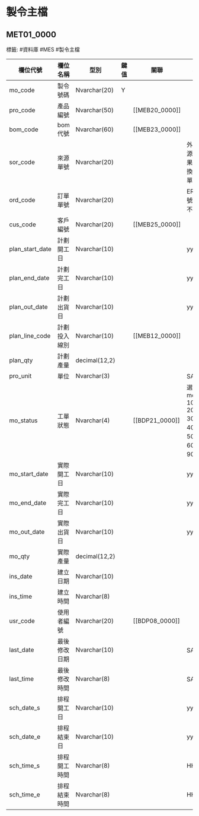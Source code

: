 #  製令主檔
## MET01_0000
標籤: #資料庫  #MES #製令主檔

| 欄位代號           | 欄位名稱   | 型別            | 鍵值 | 關聯          | 欄位說明                                                                                   |
| ----------------- | --------- | ------------- | -- | ----------- | -------------------------------------------------------------------------------------- |
| mo\_code          | 製令號碼   | Nvarchar(20)  | Y  |             |                                                                                        |
| pro\_code         | 產品編號   | Nvarchar(50)  |    | [[MEB20_0000]] |                                                                                        |
| bom\_code         | bom代號  | Nvarchar(60)  |    | [[MEB23_0000]] |                                                                                        |
| sor\_code         | 來源單號   | Nvarchar(20)  |    |             | 外部資料來源單號，如果來自ERP交換則記交換單號內容                                                             |
| ord\_code         | 訂單單號   | Nvarchar(20)  |    |             | ERP訂單單號，若無則不必填                                                                         |
| cus\_code         | 客戶編號   | Nvarchar(20)  |    | [[MEB25_0000]] |                                                                                        |
| plan\_start\_date | 計劃開工日  | Nvarchar(10)  |    |             | yyyy/MM/dd                                                                             |
| plan\_end\_date   | 計劃完工日  | Nvarchar(10)  |    |             | yyyy/MM/dd                                                                             |
| plan\_out\_date   | 計劃出貨日  | Nvarchar(10)  |    |             | yyyy/MM/dd                                                                             |
| plan\_line\_code  | 計劃投入線別 | Nvarchar(10)  |    | [[MEB12_0000]] |                                                                                        |
| plan\_qty         | 計劃產量   | decimal(12,2) |    |             |                                                                                        |
| pro\_unit         | 單位     | Nvarchar(3)   |    |             | SAP用                                                                                   |
| mo\_status        | 工單狀態   | Nvarchar(4)   |    | [[BDP21_0000]] | 選項代碼﹕mo\_status<br>10:Create , 20:Confirm , 30生產中<br>40:已下線 , 50:己結案 60:已取消<br>90:強制結案 |
| mo\_start\_date   | 實際開工日  | Nvarchar(10)  |    |             | yyyy/MM/dd                                                                             |
| mo\_end\_date     | 實際完工日  | Nvarchar(10)  |    |             | yyyy/MM/dd                                                                             |
| mo\_out\_date     | 實際出貨日  | Nvarchar(10)  |    |             | yyyy/MM/dd                                                                             |
| mo\_qty           | 實際產量   | decimal(12,2) |    |             |                                                                                        |
| ins\_date         | 建立日期   | Nvarchar(10)  |    |             |                                                                                        |
| ins\_time         | 建立時間   | Nvarchar(8)   |    |             |                                                                                        |
| usr\_code         | 使用者編號  | Nvarchar(20)  |    | [[BDP08_0000]] |                                                                                        |
| last\_date        | 最後修改日期 | Nvarchar(10)  |    |             | SAP用                                                                                   |
| last\_time        | 最後修改時間 | Nvarchar(8)   |    |             | SAP用                                                                                   |
| sch\_date\_s      | 排程開工日  | Nvarchar(10)  |    |             | yyyy/MM/dd                                                                             |
| sch\_date\_e      | 排程結束日  | Nvarchar(10)  |    |             | yyyy/MM/dd                                                                             |
| sch\_time\_s      | 排程開工時間 | Nvarchar(8)   |    |             | HH:MM:ss                                                                               |
| sch\_time\_e      | 排程結束時間 | Nvarchar(8)   |    |             | HH:MM:ss                                                                               |